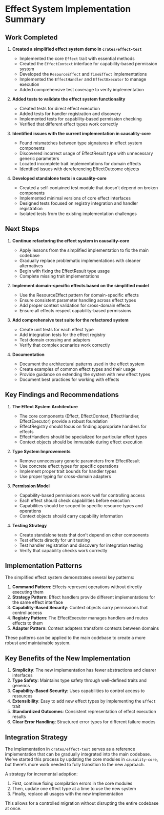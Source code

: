 # Effect System Implementation Summary

## Work Completed

1. **Created a simplified effect system demo in `crates/effect-test`**
   - Implemented the core `Effect` trait with essential methods
   - Created the `EffectContext` interface for capability-based permission system
   - Developed the `ResourceEffect` and `TimeEffect` implementations
   - Implemented the `EffectHandler` and `EffectExecutor` to manage execution
   - Added comprehensive test coverage to verify implementation

2. **Added tests to validate the effect system functionality**
   - Created tests for direct effect execution
   - Added tests for handler registration and discovery
   - Implemented tests for capability-based permission checking
   - Verified that different effect types work correctly

3. **Identified issues with the current implementation in causality-core**
   - Found mismatches between type signatures in effect system components
   - Discovered incorrect usage of EffectResult type with unnecessary generic parameters
   - Located incomplete trait implementations for domain effects
   - Identified issues with dereferencing EffectOutcome objects

4. **Developed standalone tests in causality-core**
   - Created a self-contained test module that doesn't depend on broken components
   - Implemented minimal versions of core effect interfaces
   - Designed tests focused on registry integration and handler registration
   - Isolated tests from the existing implementation challenges

## Next Steps

1. **Continue refactoring the effect system in causality-core**
   - Apply lessons from the simplified implementation to fix the main codebase
   - Gradually replace problematic implementations with cleaner alternatives
   - Begin with fixing the EffectResult type usage
   - Complete missing trait implementations

2. **Implement domain-specific effects based on the simplified model**
   - Use the ResourceEffect pattern for domain-specific effects
   - Ensure consistent parameter handling across effect types
   - Add proper context validation for cross-domain effects
   - Ensure all effects respect capability-based permissions

3. **Add comprehensive test suite for the refactored system**
   - Create unit tests for each effect type
   - Add integration tests for the effect registry
   - Test domain crossing and adapters
   - Verify that complex scenarios work correctly

4. **Documentation**
   - Document the architectural patterns used in the effect system
   - Create examples of common effect types and their usage
   - Provide guidance on extending the system with new effect types
   - Document best practices for working with effects

## Key Findings and Recommendations

1. **The Effect System Architecture**
   - The core components (Effect, EffectContext, EffectHandler, EffectExecutor) provide a robust foundation
   - EffectRegistry should focus on finding appropriate handlers for effects
   - EffectHandlers should be specialized for particular effect types
   - Context objects should be immutable during effect execution

2. **Type System Improvements**
   - Remove unnecessary generic parameters from EffectResult
   - Use concrete effect types for specific operations
   - Implement proper trait bounds for handler types
   - Use proper typing for cross-domain adapters

3. **Permission Model**
   - Capability-based permissions work well for controlling access
   - Each effect should check capabilities before execution
   - Capabilities should be scoped to specific resource types and operations
   - Context objects should carry capability information

4. **Testing Strategy**
   - Create standalone tests that don't depend on other components
   - Test effects directly for unit testing
   - Test handler registration and discovery for integration testing
   - Verify that capability checks work correctly

## Implementation Patterns

The simplified effect system demonstrates several key patterns:

1. **Command Pattern**: Effects represent operations without directly executing them
2. **Strategy Pattern**: Effect handlers provide different implementations for the same effect interface
3. **Capability-Based Security**: Context objects carry permissions that control access
4. **Registry Pattern**: The EffectExecutor manages handlers and routes effects to them
5. **Adapter Pattern**: Context adapters transform contexts between domains

These patterns can be applied to the main codebase to create a more robust and maintainable system.

## Key Benefits of the New Implementation

1. **Simplicity**: The new implementation has fewer abstractions and clearer interfaces
2. **Type Safety**: Maintains type safety through well-defined traits and generics
3. **Capability-Based Security**: Uses capabilities to control access to resources
4. **Extensibility**: Easy to add new effect types by implementing the `Effect` trait
5. **Standardized Outcomes**: Consistent representation of effect execution results
6. **Clear Error Handling**: Structured error types for different failure modes

## Integration Strategy

The implementation in `crates/effect-test` serves as a reference implementation that can be gradually integrated into the main codebase. We've started this process by updating the core modules in `causality-core`, but there's more work needed to fully transition to the new approach.

A strategy for incremental adoption:

1. First, continue fixing compilation errors in the core modules
2. Then, update one effect type at a time to use the new system
3. Finally, replace all usages with the new implementation

This allows for a controlled migration without disrupting the entire codebase at once. 